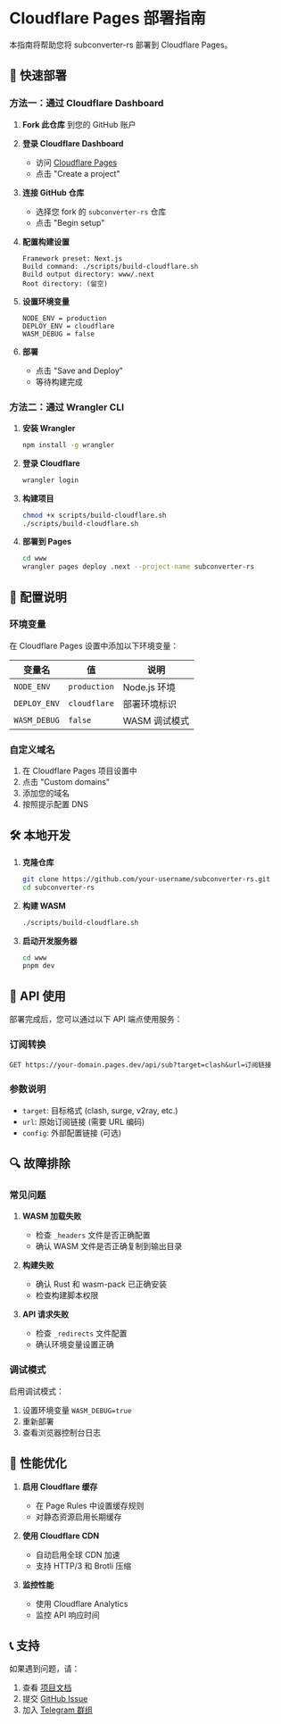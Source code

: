 # Cloudflare Pages 部署指南

本指南将帮助您将 subconverter-rs 部署到 Cloudflare Pages。

## 🚀 快速部署

### 方法一：通过 Cloudflare Dashboard

1. **Fork 此仓库** 到您的 GitHub 账户

2. **登录 Cloudflare Dashboard**
   - 访问 [Cloudflare Pages](https://pages.cloudflare.com/)
   - 点击 "Create a project"

3. **连接 GitHub 仓库**
   - 选择您 fork 的 `subconverter-rs` 仓库
   - 点击 "Begin setup"

4. **配置构建设置**
   ```
   Framework preset: Next.js
   Build command: ./scripts/build-cloudflare.sh
   Build output directory: www/.next
   Root directory: (留空)
   ```

5. **设置环境变量**
   ```
   NODE_ENV = production
   DEPLOY_ENV = cloudflare
   WASM_DEBUG = false
   ```

6. **部署**
   - 点击 "Save and Deploy"
   - 等待构建完成

### 方法二：通过 Wrangler CLI

1. **安装 Wrangler**
   ```bash
   npm install -g wrangler
   ```

2. **登录 Cloudflare**
   ```bash
   wrangler login
   ```

3. **构建项目**
   ```bash
   chmod +x scripts/build-cloudflare.sh
   ./scripts/build-cloudflare.sh
   ```

4. **部署到 Pages**
   ```bash
   cd www
   wrangler pages deploy .next --project-name subconverter-rs
   ```

## 🔧 配置说明

### 环境变量

在 Cloudflare Pages 设置中添加以下环境变量：

| 变量名 | 值 | 说明 |
|--------|----|----|
| `NODE_ENV` | `production` | Node.js 环境 |
| `DEPLOY_ENV` | `cloudflare` | 部署环境标识 |
| `WASM_DEBUG` | `false` | WASM 调试模式 |

### 自定义域名

1. 在 Cloudflare Pages 项目设置中
2. 点击 "Custom domains"
3. 添加您的域名
4. 按照提示配置 DNS

## 🛠️ 本地开发

1. **克隆仓库**
   ```bash
   git clone https://github.com/your-username/subconverter-rs.git
   cd subconverter-rs
   ```

2. **构建 WASM**
   ```bash
   ./scripts/build-cloudflare.sh
   ```

3. **启动开发服务器**
   ```bash
   cd www
   pnpm dev
   ```

## 📝 API 使用

部署完成后，您可以通过以下 API 端点使用服务：

### 订阅转换
```
GET https://your-domain.pages.dev/api/sub?target=clash&url=订阅链接
```

### 参数说明
- `target`: 目标格式 (clash, surge, v2ray, etc.)
- `url`: 原始订阅链接 (需要 URL 编码)
- `config`: 外部配置链接 (可选)

## 🔍 故障排除

### 常见问题

1. **WASM 加载失败**
   - 检查 `_headers` 文件是否正确配置
   - 确认 WASM 文件是否正确复制到输出目录

2. **构建失败**
   - 确认 Rust 和 wasm-pack 已正确安装
   - 检查构建脚本权限

3. **API 请求失败**
   - 检查 `_redirects` 文件配置
   - 确认环境变量设置正确

### 调试模式

启用调试模式：
1. 设置环境变量 `WASM_DEBUG=true`
2. 重新部署
3. 查看浏览器控制台日志

## 🚀 性能优化

1. **启用 Cloudflare 缓存**
   - 在 Page Rules 中设置缓存规则
   - 对静态资源启用长期缓存

2. **使用 Cloudflare CDN**
   - 自动启用全球 CDN 加速
   - 支持 HTTP/3 和 Brotli 压缩

3. **监控性能**
   - 使用 Cloudflare Analytics
   - 监控 API 响应时间

## 📞 支持

如果遇到问题，请：
1. 查看 [项目文档](README.md)
2. 提交 [GitHub Issue](https://github.com/lonelam/subconverter-rs/issues)
3. 加入 [Telegram 群组](https://t.me/subconverter_rs)
